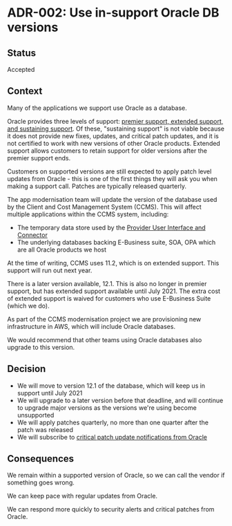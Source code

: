 # ADR-002: Use in-support Oracle DB versions

## Status

Accepted

## Context

Many of the applications we support use Oracle as a database.

Oracle provides three levels of support: [premier support, extended support, and sustaining support](https://www.oracle.com/support/lifetime-support/resources.html). Of these, "sustaining support" is not viable because it does not provide new fixes, updates, and critical patch updates, and it is not certified to work with new versions of other Oracle products. Extended support allows customers to retain support for older versions after the premier support ends.

Customers on supported versions are still expected to apply patch level updates from Oracle - this is one of the first things they will ask you when making a support call. Patches are typically released quarterly.

The app modernisation team will update the version of the database used by the Client and Cost Management System (CCMS). This will affect multiple applications within the CCMS system, including:

* The temporary data store used by the [Provider User Interface and Connector](https://github.com/ministryofjustice/laa-ccms-pui)
* The underlying databases backing E-Business suite, SOA, OPA which are all Oracle products we host

At the time of writing, CCMS uses 11.2, which is on extended support. This support will run out next year.

There is a later version available, 12.1. This is also no longer in premier support, but has extended support available until July 2021. The extra cost of extended support is waived for customers who use E-Business Suite (which we do).

As part of the CCMS modernisation project we are provisioning new infrastructure in AWS, which will include Oracle databases.

We would recommend that other teams using Oracle databases also upgrade to this version.

## Decision

- We will move to version 12.1 of the database, which will keep us in support until July 2021
- We will upgrade to a later version before that deadline, and will continue to upgrade major versions as the versions we're using become unsupported
- We will apply patches quarterly, no more than one quarter after the patch was released
- We will subscribe to [critical patch update notifications from Oracle](https://www.oracle.com/technetwork/topics/security/alerts-086861.html)

## Consequences
We remain within a supported version of Oracle, so we can call the vendor if something goes wrong.

We can keep pace with regular updates from Oracle.

We can respond more quickly to security alerts and critical patches from Oracle.

